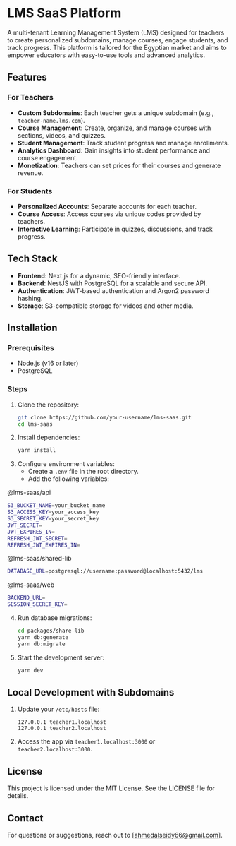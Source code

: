 # LMS SaaS Platform

A multi-tenant Learning Management System (LMS) designed for teachers to create personalized subdomains, manage courses, engage students, and track progress. This platform is tailored for the Egyptian market and aims to empower educators with easy-to-use tools and advanced analytics.

## Features

### For Teachers

- **Custom Subdomains**: Each teacher gets a unique subdomain (e.g., `teacher-name.lms.com`).
- **Course Management**: Create, organize, and manage courses with sections, videos, and quizzes.
- **Student Management**: Track student progress and manage enrollments.
- **Analytics Dashboard**: Gain insights into student performance and course engagement.
- **Monetization**: Teachers can set prices for their courses and generate revenue.

### For Students

- **Personalized Accounts**: Separate accounts for each teacher.
- **Course Access**: Access courses via unique codes provided by teachers.
- **Interactive Learning**: Participate in quizzes, discussions, and track progress.

## Tech Stack

- **Frontend**: Next.js for a dynamic, SEO-friendly interface.
- **Backend**: NestJS with PostgreSQL for a scalable and secure API.
- **Authentication**: JWT-based authentication and Argon2 password hashing.
- **Storage**: S3-compatible storage for videos and other media.

## Installation

### Prerequisites

- Node.js (v16 or later)
- PostgreSQL

### Steps

1. Clone the repository:
   ```bash
   git clone https://github.com/your-username/lms-saas.git
   cd lms-saas
   ```
2. Install dependencies:
   ```bash
   yarn install
   ```
3. Configure environment variables:
   - Create a `.env` file in the root directory.
   - Add the following variables:

@lms-saas/api

```bash
S3_BUCKET_NAME=your_bucket_name
S3_ACCESS_KEY=your_access_key
S3_SECRET_KEY=your_secret_key
JWT_SECRET=
JWT_EXPIRES_IN=
REFRESH_JWT_SECRET=
REFRESH_JWT_EXPIRES_IN=
```

@lms-saas/shared-lib

```bash
DATABASE_URL=postgresql://username:password@localhost:5432/lms
```

@lms-saas/web

```bash
BACKEND_URL=
SESSION_SECRET_KEY=
```

4. Run database migrations:
   ```bash
   cd packages/share-lib
   yarn db:generate
   yarn db:migrate
   ```
5. Start the development server:
   ```bash
   yarn dev
   ```

## Local Development with Subdomains

1. Update your `/etc/hosts` file:
   ```
   127.0.0.1 teacher1.localhost
   127.0.0.1 teacher2.localhost
   ```
2. Access the app via `teacher1.localhost:3000` or `teacher2.localhost:3000`.

## License

This project is licensed under the MIT License. See the LICENSE file for details.

## Contact

For questions or suggestions, reach out to [ahmedalseidy66@gmail.com].
